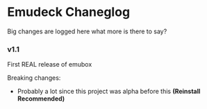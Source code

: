 # Emudeck Chaneglog
Big changes are logged here what more is there to say?

### v1.1
First REAL release of emubox

Breaking changes: 
- Probably a lot since this project was alpha before this **(Reinstall Recommended)**
